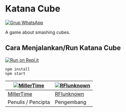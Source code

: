 # Katana Cube
[![Grup WhatsApp](https://img.shields.io/badge/WhatsApp-25D366?style=for-the-badge&logo=whatsapp&logoColor=white)](https://chat.whatsapp.com/JYYtEWOhbLs7P2xcaihYhU)

A game about smashing cubes.



## Cara Menjalankan/Run Katana Cube

[![Run on Repl.it](https://repl.it/badge/github/RFIunknown/Katana-Cube)](https://repl.it/github/RFIunknown/Katana-Cube)
```
npm install
npm start
```
 [![MillerTime](https://github.com/MilllerTime.png?size=100)](https://github.com/MilllerTime)  | [![RFIunknown](https://github.com/RFIunknown.png?size=100)](https://github.com/RFIunknown)
----|----
[MillerTime](https://github.com/MilllerTime) | [RFIunknown](https://github.com/RFIunknown)
 Penulis / Pencipta | Pengembang




